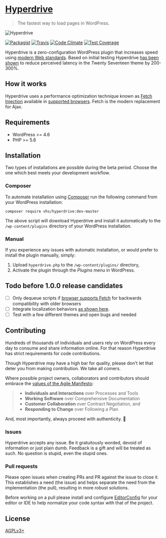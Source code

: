 # [Hyperdrive](http://hyperdrive.vhs.codeberg.page)

> The fastest way to load pages in WordPress.

![Hyperdrive](https://codeberg.org/vhs/hyperdrive/blob/master/logo.png "Hyperdrive Plugin for WordPress")

[![Packagist](https://img.shields.io/packagist/v/vhs/hyperdrive.svg?style=flat-square)](https://packagist.org/packages/vhs/hyperdrive)
[![Travis](https://img.shields.io/travis/vhs/hyperdrive.svg?style=flat-square)](https://travis-ci.org/vhs/hyperdrive)
[![Code Climate](https://img.shields.io/codeclimate/github/vhs/hyperdrive.svg?style=flat-square)](https://codeclimate.com/github/vhs/hyperdrive)
[![Test Coverage](https://img.shields.io/codeclimate/coverage/github/vhs/hyperdrive.svg?style=flat-square)](https://codeclimate.com/github/vhs/hyperdrive)

Hyperdrive is a zero-configuration WordPress plugin that increases speed using [modern Web standards](https://fetch.spec.whatwg.org/). Based on initial testing Hyperdrive [has been shown](https://hackernoon.com/putting-wordpress-into-hyperdrive-4705450dffc2) to reduce perceived latency in the Twenty Seventeen theme by 200-300%.

## How it works

Hyperdrive uses a performance optimization technique known as [Fetch Injection](https://hackcabin.com/post/managing-async-dependencies-javascript/) available in [supported browsers](http://caniuse.com/#search=fetch). Fetch is the modern replacement for Ajax.

## Requirements

- WordPress >= 4.6
- PHP >= 5.6

## Installation

Two types of installations are possible during the beta period. Choose the one which best meets your development workflow.

### Composer

To automate installation using [Composer](https://getcomposer.org/doc/00-intro.md#installation-linux-unix-osx) run the following command from your WordPress installation:

    composer require vhs/hyperdrive:dev-master

The above script will download Hyperdrive and install it automatically to the `/wp-content/plugins` directory of your WordPress installation.

### Manual

If you experience any issues with automatic installation, or would prefer to install the plugin manually, simply:

1. Upload `hyperdrive.php` to the `/wp-content/plugins/` directory,
2. Activate the plugin through the *Plugins* menu in WordPress.

## Todo before 1.0.0 release candidates

- [ ] Only dequeue scripts if [browser supports Fetch](http://caniuse.com/#search=fetch) for backwards compatibility with older browsers
- [ ] Integrate localization behaviors [as shown here](https://gist.github.com/vhs/64e8380010e43a526fb9c9ee511fad17#file-functions-php-L507).
- [ ] Test with a few different themes and open bugs and needed

## Contributing

Hundreds of thousands of individuals and users rely on WordPress every day to consume and share information online. For that reason Hyperdrive has strict requirements for code contributions.

Though Hyperdrive may have a high bar for quality, please don't let that deter you from making contribution. We take all comers.

Where possible project owners, collaborators and contributors should embrace the [values of the Agile Manifesto](https://pragdave.me/blog/2014/03/04/time-to-kill-agile.html):

> - **Individuals and Interactions** over Processes and Tools
> - **Working Software** over Comprehensive Documentation
> - **Customer Collaboration** over Contract Negotiation, and
> - **Responding to Change** over Following a Plan

And, most importantly, always proceed with authenticity. :saxophone:

### Issues

Hyperdrive accepts any issue. Be it gratuitously worded, devoid of information or just plain dumb. Feedback is a gift and will be treated as such. No question is stupid, even the stupid ones.

### Pull requests

Please open issues when creating PRs and PR against the issue to close it. This establishes a need (the issue) and helps separate the need from the implementation (the pull), resulting in more robust solutions.

Before working on a pull please install and configure [EditorConfig](http://editorconfig.org/) for your editor or IDE to help normalize your code syntax with that of the project.

## License

[AGPLv3+](http://www.gnu.org/licenses/)
